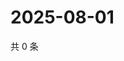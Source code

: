 # 2025-08-01

共 0 条

<!-- BEGIN ZHIHUQUESTIONS -->
<!-- 最后更新时间 Fri Aug 01 2025 20:23:50 GMT+0800 (China Standard Time) -->

<!-- END ZHIHUQUESTIONS -->
